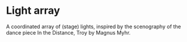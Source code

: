 # Light array

A coordinated array of (stage) lights, inspired by the scenography of the dance piece In the Distance, Troy by Magnus Myhr.

